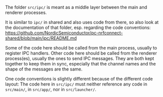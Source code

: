 The folder `src/ipc/` is meant as a middle layer between the main and renderer
processes.

It is similar to `ipc/` in shared and also uses code from there, so also look at
the documentation of that folder, esp. regarding the code conventions:
https://github.com/NordicSemiconductor/pc-nrfconnect-shared/blob/main/ipc/README.md

Some of the code here should be called from the main process, usually to
register IPC handlers. Other code here should be called from the renderer
process(es), usually the ones to send IPC messages. They are both kept together
to keep them in sync, especially that the channel names and the shape of the
messages are the same.

One code conventions is slightly different because of the different code layout:
The code here in `src/ipc/` must neither reference any code in `src/main/`, in
`src/app/`, nor in `src/launcher/`.

